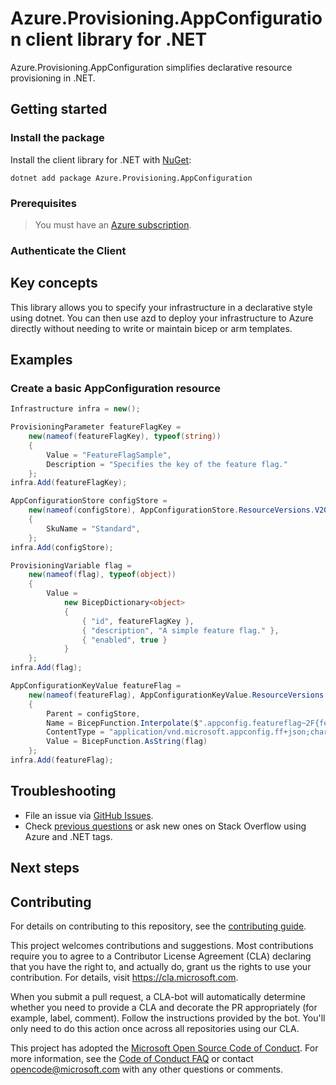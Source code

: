 # Azure.Provisioning.AppConfiguration client library for .NET

Azure.Provisioning.AppConfiguration simplifies declarative resource provisioning in .NET.

## Getting started

### Install the package

Install the client library for .NET with [NuGet](https://www.nuget.org/ ):

```dotnetcli
dotnet add package Azure.Provisioning.AppConfiguration
```

### Prerequisites

> You must have an [Azure subscription](https://azure.microsoft.com/free/dotnet/).

### Authenticate the Client

## Key concepts

This library allows you to specify your infrastructure in a declarative style using dotnet.  You can then use azd to deploy your infrastructure to Azure directly without needing to write or maintain bicep or arm templates.

## Examples

### Create a basic AppConfiguration resource

```C# Snippet:AppConfigurationStoreFF
Infrastructure infra = new();

ProvisioningParameter featureFlagKey =
    new(nameof(featureFlagKey), typeof(string))
    {
        Value = "FeatureFlagSample",
        Description = "Specifies the key of the feature flag."
    };
infra.Add(featureFlagKey);

AppConfigurationStore configStore =
    new(nameof(configStore), AppConfigurationStore.ResourceVersions.V2022_05_01)
    {
        SkuName = "Standard",
    };
infra.Add(configStore);

ProvisioningVariable flag =
    new(nameof(flag), typeof(object))
    {
        Value =
            new BicepDictionary<object>
            {
                { "id", featureFlagKey },
                { "description", "A simple feature flag." },
                { "enabled", true }
            }
    };
infra.Add(flag);

AppConfigurationKeyValue featureFlag =
    new(nameof(featureFlag), AppConfigurationKeyValue.ResourceVersions.V2022_05_01)
    {
        Parent = configStore,
        Name = BicepFunction.Interpolate($".appconfig.featureflag~2F{featureFlagKey}"),
        ContentType = "application/vnd.microsoft.appconfig.ff+json;charset=utf-8",
        Value = BicepFunction.AsString(flag)
    };
infra.Add(featureFlag);
```

## Troubleshooting

-   File an issue via [GitHub Issues](https://github.com/Azure/azure-sdk-for-net/issues).
-   Check [previous questions](https://stackoverflow.com/questions/tagged/azure+.net) or ask new ones on Stack Overflow using Azure and .NET tags.

## Next steps

## Contributing

For details on contributing to this repository, see the [contributing
guide][cg].

This project welcomes contributions and suggestions. Most contributions
require you to agree to a Contributor License Agreement (CLA) declaring
that you have the right to, and actually do, grant us the rights to use
your contribution. For details, visit <https://cla.microsoft.com>.

When you submit a pull request, a CLA-bot will automatically determine
whether you need to provide a CLA and decorate the PR appropriately
(for example, label, comment). Follow the instructions provided by the
bot. You'll only need to do this action once across all repositories
using our CLA.

This project has adopted the [Microsoft Open Source Code of Conduct][coc]. For
more information, see the [Code of Conduct FAQ][coc_faq] or contact
<opencode@microsoft.com> with any other questions or comments.

<!-- LINKS -->
[cg]: https://github.com/Azure/azure-sdk-for-net/blob/main/sdk/resourcemanager/Azure.ResourceManager/docs/CONTRIBUTING.md
[coc]: https://opensource.microsoft.com/codeofconduct/
[coc_faq]: https://opensource.microsoft.com/codeofconduct/faq/
